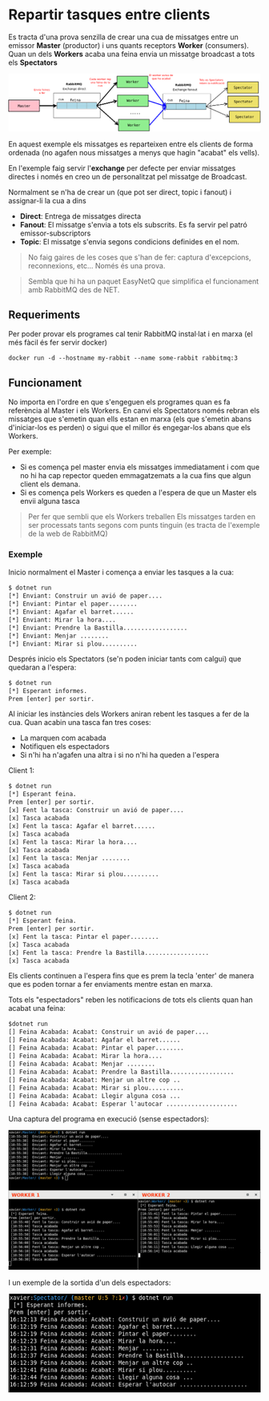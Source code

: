 # Repartir tasques entre clients

Es tracta d'una prova senzilla de crear una cua de missatges entre un emissor **Master** (productor) i uns quants receptors **Worker** (consumers). Quan un dels **Workers** acaba una feina envia un missatge broadcast a tots els **Spectators**

![Funcionament](diagrama.png)

En aquest exemple els missatges es reparteixen entre els clients de forma ordenada (no agafen nous missatges a menys que hagin "acabat" els vells).

En l'exemple faig servir l'**exchange** per defecte per enviar missatges directes i només en creo un de personalitzat pel missatge de Broadcast.

Normalment se n'ha de crear un (que pot ser direct, topic i fanout) i assignar-li la cua a dins

- **Direct**: Entrega de missatges directa
- **Fanout**: El missatge s'envia a tots els subscrits. Es fa servir pel patró emissor-subscriptors
- **Topic**: El missatge s'envia segons condicions definides en el nom.

> No faig gaires de les coses que s'han de fer: captura d'excepcions, reconnexions, etc... Només és una prova.

> Sembla que hi ha un paquet EasyNetQ que simplifica el funcionament amb RabbitMQ des de NET.

## Requeriments

Per poder provar els programes cal tenir RabbitMQ instal·lat i en marxa (el més fàcil és fer servir docker)

    docker run -d --hostname my-rabbit --name some-rabbit rabbitmq:3

## Funcionament

No importa en l'ordre en que s'engeguen els programes quan es fa referència al Master i els Workers. En canvi els Spectators només rebran els missatges que s'emetin quan ells estan en marxa (els que s'emetin abans d'iniciar-los es perden) o sigui que el millor és engegar-los abans que els Workers.

Per exemple:

- Si es comença pel master envia els missatges immediatament i com que no hi ha cap repector queden emmagatzemats a la cua fins que algun client els demana.
- Si es comença pels Workers es queden a l'espera de que un Master els envii alguna tasca

> Per fer que sembli que els Workers treballen Els missatges tarden en ser processats tants segons com punts tinguin (es tracta de l'exemple de la web de RabbitMQ)

### Exemple

Inicio normalment el Master i comença a enviar les tasques a la cua:

    $ dotnet run
    [*] Enviant: Construir un avió de paper....
    [*] Enviant: Pintar el paper........
    [*] Enviant: Agafar el barret......
    [*] Enviant: Mirar la hora....
    [*] Enviant: Prendre la Bastilla..................
    [*] Enviant: Menjar ........
    [*] Enviant: Mirar si plou..........

Després inicio els Spectators (se'n poden iniciar tants com calgui) que quedaran a l'espera:

    $ dotnet run
    [*] Esperant informes.
    Prem [enter] per sortir.

Al iniciar les instàncies dels Workers aniran rebent les tasques a fer de la cua. Quan acabin una tasca fan tres coses:

- La marquen com acabada
- Notifiquen els espectadors
- Si n'hi ha n'agafen una altra i si no n'hi ha queden a l'espera

Client 1:

    $ dotnet run
    [*] Esperant feina.
    Prem [enter] per sortir.
    [x] Fent la tasca: Construir un avió de paper....
    [x] Tasca acabada
    [x] Fent la tasca: Agafar el barret......
    [x] Tasca acabada
    [x] Fent la tasca: Mirar la hora....
    [x] Tasca acabada
    [x] Fent la tasca: Menjar ........
    [x] Tasca acabada
    [x] Fent la tasca: Mirar si plou..........
    [x] Tasca acabada

Client 2:

    $ dotnet run
    [*] Esperant feina.
    Prem [enter] per sortir.
    [x] Fent la tasca: Pintar el paper........
    [x] Tasca acabada
    [x] Fent la tasca: Prendre la Bastilla..................
    [x] Tasca acabada

Els clients continuen a l'espera fins que es prem la tecla 'enter' de manera que es poden tornar a fer enviaments mentre estan en marxa.

Tots els "espectadors" reben les notificacions de tots els clients quan han acabat una feina:

    $dotnet run
    [] Feina Acabada: Acabat: Construir un avió de paper....
    [] Feina Acabada: Acabat: Agafar el barret......
    [] Feina Acabada: Acabat: Pintar el paper........
    [] Feina Acabada: Acabat: Mirar la hora....
    [] Feina Acabada: Acabat: Menjar ........
    [] Feina Acabada: Acabat: Prendre la Bastilla..................
    [] Feina Acabada: Acabat: Menjar un altre cop ..
    [] Feina Acabada: Acabat: Mirar si plou..........
    [] Feina Acabada: Acabat: Llegir alguna cosa ...
    [] Feina Acabada: Acabat: Esperar l'autocar ....................

Una captura del programa en execució (sense espectadors):

![Exemple](exemple.png)

I un exemple de la sortida d'un dels espectadors:

![Exemple2](exemple2.png)
